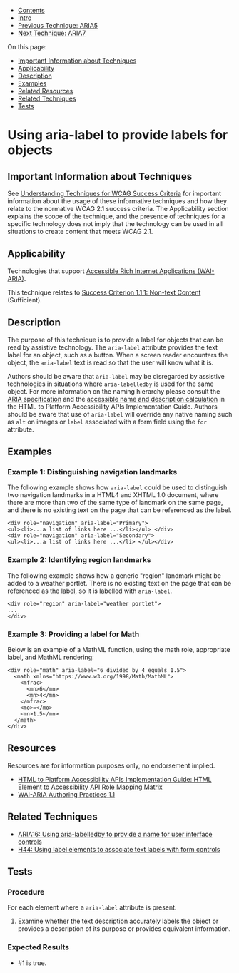 -   [Contents](https://www.w3.org/WAI/WCAG21/Techniques/#techniques "Table of Contents")
-   [Intro](https://www.w3.org/WAI/WCAG21/Techniques/#introduction "Introduction to Techniques")
-   [Previous Technique: ARIA5](ARIA5)
-   [Next Technique: ARIA7](ARIA7)

On this page:

-   [Important Information about Techniques](#important-information)
-   [Applicability](#applicability)
-   [Description](#description)
-   [Examples](#examples)
-   [Related Resources](#resources)
-   [Related Techniques](#related)
-   [Tests](#tests)

Using aria-label to provide labels for objects
==============================================

Important Information about Techniques
--------------------------------------

See [Understanding Techniques for WCAG Success Criteria](https://www.w3.org/WAI/WCAG21/Understanding/understanding-techniques) for important information about the usage of these informative techniques and how they relate to the normative WCAG 2.1 success criteria. The Applicability section explains the scope of the technique, and the presence of techniques for a specific technology does not imply that the technology can be used in all situations to create content that meets WCAG 2.1.

Applicability
-------------

Technologies that support [Accessible Rich Internet Applications (WAI-ARIA)](https://www.w3.org/TR/wai-aria/).

This technique relates to [Success Criterion 1.1.1: Non-text Content](https://www.w3.org/WAI/WCAG21/Understanding/non-text-content) (Sufficient).

Description
-----------

The purpose of this technique is to provide a label for objects that can be read by assistive technology. The `aria-label` attribute provides the text label for an object, such as a button. When a screen reader encounters the object, the `aria-label` text is read so that the user will know what it is.

Authors should be aware that `aria-label` may be disregarded by assistive technologies in situations where `aria-labelledby` is used for the same object. For more information on the naming hierarchy please consult the [ARIA specification](https://www.w3.org/TR/wai-aria/#textalternativecomputation) and the [accessible name and description calculation](https://www.w3.org/TR/html-aapi/#accessible-name-and-description-calculation) in the HTML to Platform Accessibility APIs Implementation Guide. Authors should be aware that use of `aria-label` will override any native naming such as `alt` on images or `label` associated with a form field using the `for` attribute.

Examples
--------

### Example 1: Distinguishing navigation landmarks

The following example shows how `aria-label` could be used to distinguish two navigation landmarks in a HTML4 and XHTML 1.0 document, where there are more than two of the same type of landmark on the same page, and there is no existing text on the page that can be referenced as the label.

    <div role="navigation" aria-label="Primary">
    <ul><li>...a list of links here ...</li></ul> </div>
    <div role="navigation" aria-label="Secondary">
    <ul><li>...a list of links here ...</li> </ul></div>

### Example 2: Identifying region landmarks

The following example shows how a generic "region" landmark might be added to a weather portlet. There is no existing text on the page that can be referenced as the label, so it is labelled with `aria-label`.

    <div role="region" aria-label="weather portlet"> 
    ...
    </div>

### Example 3: Providing a label for Math

Below is an example of a MathML function, using the math role, appropriate label, and MathML rendering:

    <div role="math" aria-label="6 divided by 4 equals 1.5">
      <math xmlns="https://www.w3.org/1998/Math/MathML">
        <mfrac>
          <mn>6</mn>
          <mn>4</mn>
        </mfrac>
        <mo>=</mo>
        <mn>1.5</mn>
      </math>
    </div>

Resources
---------

Resources are for information purposes only, no endorsement implied.

-   [HTML to Platform Accessibility APIs Implementation Guide: HTML Element to Accessibility API Role Mapping Matrix](https://www.w3.org/TR/html-aapi/#html-element-to-accessibility-api-role-mapping-matrix)
-   [WAI-ARIA Authoring Practices 1.1](https://www.w3.org/TR/wai-aria-practices/)

Related Techniques
------------------

-   [ARIA16: Using aria-labelledby to provide a name for user interface controls](https://www.w3.org/WAI/WCAG21/Techniques/aria/ARIA16)
-   [H44: Using label elements to associate text labels with form controls](https://www.w3.org/WAI/WCAG21/Techniques/html/H44)

Tests
-----

### Procedure

For each element where a `aria-label` attribute is present.

1.  Examine whether the text description accurately labels the object or provides a description of its purpose or provides equivalent information.

### Expected Results

-   \#1 is true.
